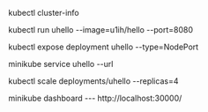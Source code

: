 kubectl cluster-info

kubectl run uhello --image=u1ih/hello --port=8080

kubectl expose deployment uhello --type=NodePort

minikube service uhello --url

kubectl scale deployments/uhello --replicas=4

minikube dashboard --- http://localhost:30000/
